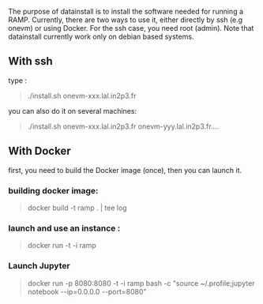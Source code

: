 The purpose of datainstall is to install the software needed for running a RAMP.
Currently, there are two ways to use it, either directly by ssh
(e.g onevm) or using Docker. For the ssh case, you need root (admin).
Note that datainstall currently work only on debian based systems.

## With ssh

type :

> ./install.sh onevm-xxx.lal.in2p3.fr

you can also do it on several machines:

> ./install.sh onevm-xxx.lal.in2p3.fr onevm-yyy.lal.in2p3.fr....

##  With Docker

first, you need to build the Docker image (once), then you can launch it.

### building docker image:

> docker build -t ramp . | tee log

### launch and use an instance :

> docker run -t -i ramp

### Launch Jupyter

> docker run -p 8080:8080 -t -i ramp bash -c "source ~/.profile;jupyter notebook --ip=0.0.0.0 --port=8080"
